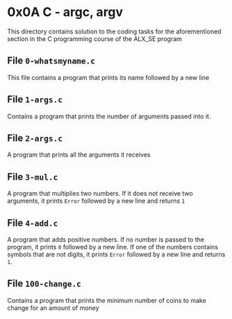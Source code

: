 # 0x0A C - argc, argv
This directory contains solution to the coding tasks for the aforementioned section in the C programming course of the ALX_SE program

## File `0-whatsmyname.c`
This file contains a program that prints its name followed by a new line

## File `1-args.c`
Contains a program that prints the number of arguments passed into it.

## File `2-args.c`
A program that prints all the arguments it receives

## File `3-mul.c`
A program that multiplies two numbers. If it does not receive two arguments, it prints `Error` followed by a new line and returns `1`

## File `4-add.c`
A program that adds positive numbers. If no number is passed to the program, it prints `0` followed by a new line. If one of the numbers contains symbols that are not digits, it prints `Error` followed by a new line and returns `1`.

## File `100-change.c`
Contains a program that prints the minimum number of coins to make change for an amount of money
